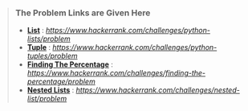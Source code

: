>
> ### **The Problem Links are Given Here**
>
> - [**List**](https://www.hackerrank.com/challenges/python-lists/problem) : *https://www.hackerrank.com/challenges/python-lists/problem*
> - [**Tuple**](https://www.hackerrank.com/challenges/python-tuples/problem) : *https://www.hackerrank.com/challenges/python-tuples/problem*
> - [**Finding The Percentage**](https://www.hackerrank.com/challenges/finding-the-percentage/problem) : *https://www.hackerrank.com/challenges/finding-the-percentage/problem*
> - [**Nested Lists**](https://www.hackerrank.com/challenges/nested-list/problem) : *https://www.hackerrank.com/challenges/nested-list/problem*
>
